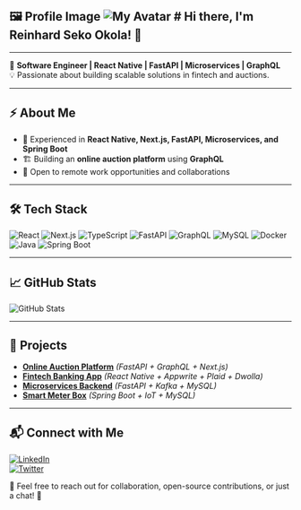 ## 🖼️ Profile Image  ![My Avatar](./dig.png)                          # Hi there, I'm Reinhard Seko Okola! 👋

---

🚀 **Software Engineer | React Native | FastAPI | Microservices | GraphQL**  
💡 Passionate about building scalable solutions in fintech and auctions.

---

## ⚡ About Me
- 🔹 Experienced in **React Native, Next.js, FastAPI, Microservices, and Spring Boot**
- 🏗️ Building an **online auction platform** using **GraphQL**
- 🎯 Open to remote work opportunities and collaborations

---

## 🛠️ Tech Stack
![React](https://skillicons.dev/icons?i=react) ![Next.js](https://skillicons.dev/icons?i=nextjs) ![TypeScript](https://skillicons.dev/icons?i=typescript) ![FastAPI](https://skillicons.dev/icons?i=fastapi) ![GraphQL](https://skillicons.dev/icons?i=graphql) ![MySQL](https://skillicons.dev/icons?i=mysql) ![Docker](https://skillicons.dev/icons?i=docker) ![Java](https://skillicons.dev/icons?i=java) ![Spring Boot](https://skillicons.dev/icons?i=spring)

---

## 📈 GitHub Stats
![GitHub Stats](https://github-readme-stats.vercel.app/api?username=sekoph&show_icons=true&theme=radical)

---

## 🚀 Projects
- **[Online Auction Platform](https://github.com/sekoph/auction-platform)** *(FastAPI + GraphQL + Next.js)*
- **[Fintech Banking App](https://github.com/sekoph/fintech-app)** *(React Native + Appwrite + Plaid + Dwolla)*
- **[Microservices Backend](https://github.com/sekoph/microservices-backend)** *(FastAPI + Kafka + MySQL)*
- **[Smart Meter Box](https://github.com/sekoph/smart-meter-box)** *(Spring Boot + IoT + MySQL)*

---

## 📬 Connect with Me
[![LinkedIn](https://img.shields.io/badge/LinkedIn-0077B5?style=for-the-badge&logo=linkedin&logoColor=white)](https://linkedin.com/in/yourprofile)  
[![Twitter](https://img.shields.io/badge/Twitter-1DA1F2?style=for-the-badge&logo=twitter&logoColor=white)](https://twitter.com/yourhandle)  

💬 Feel free to reach out for collaboration, open-source contributions, or just a chat! 🚀
